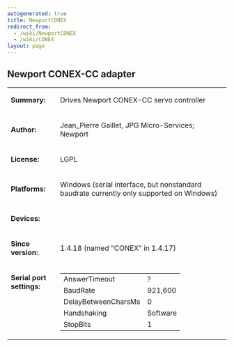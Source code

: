 ```yaml
---
autogenerated: true
title: NewportCONEX
redirect_from:
  - /wiki/NewportCONEX
  - /wiki/CONEX
layout: page
---
```


## Newport CONEX-CC adapter

<table>
<tr>
<td markdown="1">

**Summary:**

</td>
<td markdown="1">

Drives Newport CONEX-CC servo controller

</td>
</tr>
<tr>
<td markdown="1">

**Author:**

</td>
<td markdown="1">

Jean\_Pierre Gaillet, JPG Micro-Services; Newport

</td>
</tr>
<tr>
<td markdown="1">

**License:**

</td>
<td markdown="1">

LGPL

</td>
</tr>
<tr>
<td markdown="1">

**Platforms:**

</td>
<td markdown="1">

Windows (serial interface, but nonstandard baudrate currently only
supported on Windows)

</td>
</tr>
<tr>
<td markdown="1">

**Devices:**

</td>
<td markdown="1">
</td>
</tr>
<tr>
<td markdown="1">

**Since version:**

</td>
<td markdown="1">

1.4.18 (named "CONEX" in 1.4.17)

</td>
</tr>
<tr>
<td markdown="1" valign=top>

**Serial port settings:**

</td>
<td markdown="1" valign=top>

|                     |          |
|---------------------|----------|
| AnswerTimeout       | ?        |
| BaudRate            | 921,600  |
| DelayBetweenCharsMs | 0        |
| Handshaking         | Software |
| StopBits            | 1        |

</td>
</tr>
</table>

